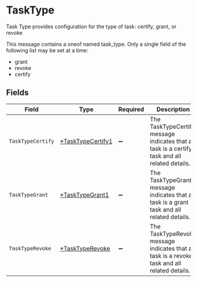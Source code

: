# TaskType

Task Type provides configuration for the type of task: certify, grant, or revoke

This message contains a oneof named task_type. Only a single field of the following list may be set at a time:
  - grant
  - revoke
  - certify



## Fields

| Field                                                                                        | Type                                                                                         | Required                                                                                     | Description                                                                                  |
| -------------------------------------------------------------------------------------------- | -------------------------------------------------------------------------------------------- | -------------------------------------------------------------------------------------------- | -------------------------------------------------------------------------------------------- |
| `TaskTypeCertify`                                                                            | [*TaskTypeCertify1](../../models/shared/tasktypecertify1.md)                                 | :heavy_minus_sign:                                                                           | The TaskTypeCertify message indicates that a task is a certify task and all related details. |
| `TaskTypeGrant`                                                                              | [*TaskTypeGrant1](../../models/shared/tasktypegrant1.md)                                     | :heavy_minus_sign:                                                                           | The TaskTypeGrant message indicates that a task is a grant task and all related details.     |
| `TaskTypeRevoke`                                                                             | [*TaskTypeRevoke](../../models/shared/tasktyperevoke.md)                                     | :heavy_minus_sign:                                                                           | The TaskTypeRevoke message indicates that a task is a revoke task and all related details.   |